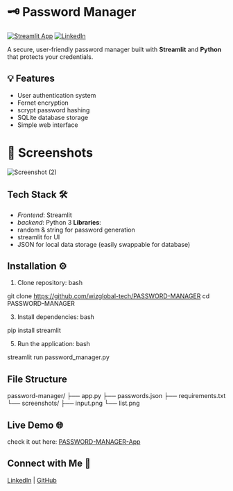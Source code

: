 # 🗝️ Password Manager
[![Streamlit App](https://static.streamlit.io/badges/streamlit_badge_black_white.svg)](https://password-manager-5.streamlit.app/)
[![LinkedIn](https://img.shields.io/badge/LinkedIn-Post-blue)](https://www.linkedin.com/posts/wisdom-douglas_%F0%9D%90%87%F0%9D%90%84%F0%9D%90%91%F0%9D%90%84%F0%9D%90%92-%F0%9D%90%8C%F0%9D%90%98-%F0%9D%90%8E%F0%9D%90%8F%F0%9D%90%84%F0%9D%90%8D-%F0%9D%90%92%F0%9D%90%8E%F0%9D%90%94%F0%9D%90%91%F0%9D%90%82%F0%9D%90%84-%F0%9D%90%8F-activity-7346531462503899136-1I2Y?utm_source=share&utm_medium=member_desktop&rcm=ACoAAFHEifEBXd66QbKca3n-0IoGRbXlbVjZPYo)
  
A secure, user-friendly password manager built with **Streamlit** and **Python** that protects your credentials.

## 💡 Features
- User authentication system
- Fernet encryption
- scrypt password hashing
- SQLite database storage
- Simple web interface

# 📸 Screenshots
![Screenshot (2)](https://github.com/user-attachments/assets/62424770-1ac2-425e-9173-189340150793)

## Tech Stack 🛠
- *Frontend*: Streamlit
- *backend*: Python 3
**Libraries**:
 - random & string for password generation
 - streamlit for UI
 - JSON for local data storage (easily swappable for database)


## Installation ⚙
1. Clone repository:
bash

git clone https://github.com/wizglobal-tech/PASSWORD-MANAGER
cd PASSWORD-MANAGER

3. Install dependencies:
bash

pip install streamlit 

5. Run the application:
bash

streamlit run password_manager.py

## File Structure
password-manager/
├── app.py
├── passwords.json
├── requirements.txt
└── screenshots/
    ├── input.png
    └── list.png



## Live Demo 🌐
check it out here: [PASSWORD-MANAGER-App](https://password-manager-5.streamlit.app/)

## Connect with Me 👋
[LinkedIn](https://www.linkedin.com/in/wisdom-douglas/) | 
[GitHub](https://github.com/wizglobal-tech)

    




